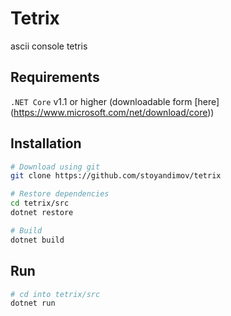 # Tetrix
ascii console tetris

## Requirements
`.NET Core` v1.1 or higher (downloadable form [here] (https://www.microsoft.com/net/download/core))

## Installation
```bash
# Download using git
git clone https://github.com/stoyandimov/tetrix

# Restore dependencies 
cd tetrix/src
dotnet restore

# Build
dotnet build
```

## Run
```bash
# cd into tetrix/src
dotnet run
```
